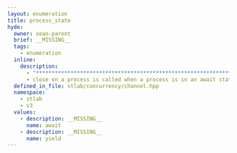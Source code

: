```yaml
---
layout: enumeration
title: process_state
hyde:
  owner: sean-parent
  brief: __MISSING__
  tags:
    - enumeration
  inline:
    description:
      - "***********************************************************************************************"
      - close on a process is called when a process is in an await state to signal that no more data is coming. In response to a close, a process can switch to a yield state to yield values, otherwise it is destructed. await_try is await if a value is available, otherwise yield (allowing for an interruptible task).
  defined_in_file: stlab/concurrency/channel.hpp
  namespace:
    - stlab
    - v3
  values:
    - description: __MISSING__
      name: await
    - description: __MISSING__
      name: yield
---
```

